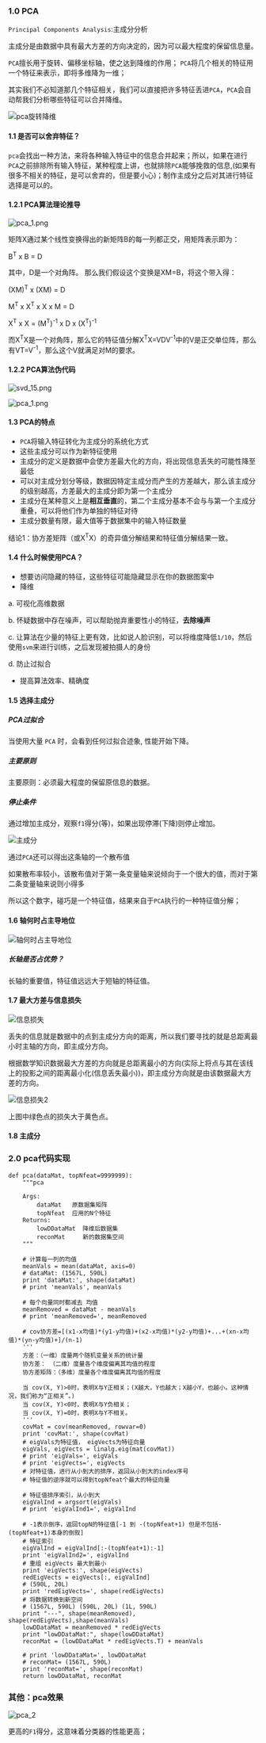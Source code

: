 ﻿### 1.0 PCA
`Principal Components Analysis`:主成分分析

主成分是由数据中具有最大方差的方向决定的，因为可以最大程度的保留信息量。

`PCA`擅长用于旋转、偏移坐标轴，使之达到降维的作用；
`PCA`将几个相关的特征用一个特征来表示，即将多维降为一维；

其实我们不必知道那几个特征相关，我们可以直接把许多特征丢进`PCA`，`PCA`会自动帮我们分析哪些特征可以合并降维。 

![pca旋转降维](http://img.blog.csdn.net/20160207114645575)

#### 1.1 是否可以舍弃特征？
`pca`会找出一种方法，来将各种输入特征中的信息合并起来；所以，如果在进行`PCA`之前排除所有输入特征，某种程度上讲，也就排除`PCA`能够挽救的信息,(如果有很多不相关的特征，是可以舍弃的，但是要小心)；制作主成分之后对其进行特征选择是可以的。

#### 1.2.1 PCA算法理论推导
![pca_1.png](https://i.imgur.com/nMjUa9l.png)

矩阵X通过某个线性变换得出的新矩阵B的每一列都正交，用矩阵表示即为：

B<sup>T</sup> x B = D

其中，D是一个对角阵。 那么我们假设这个变换是XM=B，将这个带入得：

(XM)<sup>T</sup> x (XM) = D

M<sup>T</sup> x X<sup>T</sup> x X x M = D

X<sup>T</sup> x X = (M<sup>T</sup>)<sup>-1</sup> x D x (X<sup>T</sup>)<sup>-1</sup>

而X<sup>T</sup>X是一个对角阵，那么它的特征值分解X<sup>T</sup>X=VDV<sup>-1</sup>中的V是正交单位阵，那么有VT=V<sup>-1</sup>，那么这个V就满足对M的要求。

#### 1.2.2 PCA算法伪代码
![svd_15.png](https://i.imgur.com/W7c21LY.png)

![pca_1.png](https://i.imgur.com/nqdbRUz.png)

#### 1.3 PCA的特点
- `PCA`将输入特征转化为主成分的系统化方式
- 这些主成分可以作为新特征使用
- 主成分的定义是数据中会使方差最大化的方向，将出现信息丢失的可能性降至最低
- 可以对主成分划分等级，数据因特定主成分而产生的方差越大，那么该主成分的级别越高，方差最大的主成分即为第一个主成分
- 主成分在某种意义上是**相互垂直**的，第二个主成分基本不会与与第一个主成分重叠，可以将他们作为单独的特征对待
- 主成分数量有限，最大值等于数据集中的输入特征数量

结论1：协方差矩阵（或X<sup>T</sup>X）的奇异值分解结果和特征值分解结果一致。

#### 1.4 什么时候使用PCA？
- 想要访问隐藏的特征，这些特征可能隐藏显示在你的数据图案中
- 降维

a. 可视化高维数据

b. 怀疑数据中存在噪声，可以帮助抛弃重要性小的特征，**去除噪声**

c. 让算法在少量的特征上更有效，比如说人脸识别，可以将维度降低`1/10`，然后使用`svm`来进行训练，之后发现被拍摄人的身份

d. 防止过拟合

- 提高算法效率、精确度

#### 1.5 选择主成分
##### PCA过拟合
当使用大量 `PCA` 时，会看到任何过拟合迹象, 性能开始下降。

##### 主要原则
主要原则：必须最大程度的保留原信息的数据。

##### 停止条件
通过增加主成分，观察`f1`得分(等)，如果出现停滞(下降)则停止增加。

![主成分](http://img.blog.csdn.net/20171206233759666?watermark/2/text/aHR0cDovL2Jsb2cuY3Nkbi5uZXQvemhuaW5nMTJM/font/5a6L5L2T/fontsize/400/fill/I0JBQkFCMA==/dissolve/70/gravity/SouthEast)

通过`PCA`还可以得出这条轴的一个散布值

如果散布率较小，该散布值对于第一条变量轴来说倾向于一个很大的值，而对于第二条变量轴来说则小得多 

所以这个数字，碰巧是一个特征值，结果来自于`PCA`执行的一种特征值分解；

#### 1.6 轴何时占主导地位

![轴何时占主导地位](http://img.blog.csdn.net/20171206235513061?watermark/2/text/aHR0cDovL2Jsb2cuY3Nkbi5uZXQvemhuaW5nMTJM/font/5a6L5L2T/fontsize/400/fill/I0JBQkFCMA==/dissolve/70/gravity/SouthEast)

##### 长轴是否占优势？
长轴的重要值，特征值远远大于短轴的特征值。

#### 1.7 最大方差与信息损失
![信息损失](https://i.imgur.com/AeYD61A.png)

丢失的信息就是数据中的点到主成分方向的距离，所以我们要寻找的就是总距离最小时主轴的方向，即主成分方向。

根据数学知识数据最大方差的方向就是总距离最小的方向(实际上将点与其在该线上的投影之间的距离最小化(信息丢失最小))，即主成分方向就是由该数据最大方差的方向。

![信息损失2](https://i.imgur.com/2kcb8ki.png)

上图中绿色点的损失大于黄色点。

#### 1.8 主成分

### 2.0 pca代码实现
```
def pca(dataMat, topNfeat=9999999):
    """pca

    Args:
        dataMat   原数据集矩阵
        topNfeat  应用的N个特征
    Returns:
        lowDDataMat  降维后数据集
        reconMat     新的数据集空间
    """

    # 计算每一列的均值
    meanVals = mean(dataMat, axis=0)
    # dataMat: (1567L, 590L)
    print 'dataMat:', shape(dataMat)
    # print 'meanVals', meanVals

    # 每个向量同时都减去 均值
    meanRemoved = dataMat - meanVals
    # print 'meanRemoved=', meanRemoved

    # cov协方差=[(x1-x均值)*(y1-y均值)+(x2-x均值)*(y2-y均值)+...+(xn-x均值)*(yn-y均值)+]/(n-1)
    '''
    方差：（一维）度量两个随机变量关系的统计量
    协方差： （二维）度量各个维度偏离其均值的程度
    协方差矩阵：（多维）度量各个维度偏离其均值的程度

    当 cov(X, Y)>0时，表明X与Y正相关；(X越大，Y也越大；X越小Y，也越小。这种情况，我们称为“正相关”。)
    当 cov(X, Y)<0时，表明X与Y负相关；
    当 cov(X, Y)=0时，表明X与Y不相关。
    '''
    covMat = cov(meanRemoved, rowvar=0)
    print 'covMat:', shape(covMat)
    # eigVals为特征值， eigVects为特征向量
    eigVals, eigVects = linalg.eig(mat(covMat))
    # print 'eigVals=', eigVals
    # print 'eigVects=', eigVects
    # 对特征值，进行从小到大的排序，返回从小到大的index序号
    # 特征值的逆序就可以得到topNfeat个最大的特征向量

    # 特征值排序索引，从小到大
    eigValInd = argsort(eigVals)
    # print 'eigValInd1=', eigValInd

    # -1表示倒序，返回topN的特征值[-1 到 -(topNfeat+1) 但是不包括-(topNfeat+1)本身的倒叙]
    # 特征索引
    eigValInd = eigValInd[:-(topNfeat+1):-1]
    print 'eigValInd2=', eigValInd
    # 重组 eigVects 最大到最小
    print 'eigVects:', shape(eigVects)
    redEigVects = eigVects[:, eigValInd]
    # (590L, 20L)
    print 'redEigVects=', shape(redEigVects)
    # 将数据转换到新空间
    # (1567L, 590L) (590L, 20L) (1L, 590L)
    print "---", shape(meanRemoved), shape(redEigVects),shape(meanVals)
    lowDDataMat = meanRemoved * redEigVects
    print "lowDDataMat:", shape(lowDDataMat)
    reconMat = (lowDDataMat * redEigVects.T) + meanVals

    # print 'lowDDataMat=', lowDDataMat
    # reconMat= (1567L, 590L)
    print 'reconMat=', shape(reconMat)
    return lowDDataMat, reconMat
```

### 其他：pca效果
![pca_2](https://i.imgur.com/L9GeQ4b.png)

更高的`F1`得分，这意味着分类器的性能更高；
